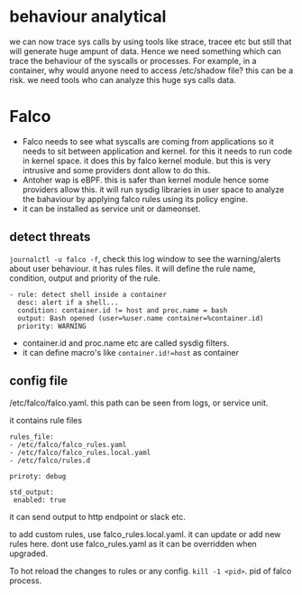 # behaviour analytical
we can now trace sys calls by using tools like strace, tracee etc but still that will generate huge ampunt of data. Hence we
 need something which can trace the behaviour of the syscalls or processes. For example, in a container, why would anyone 
 need to access /etc/shadow file? this can be a risk. we need tools who can analyze this huge sys calls data.

 # Falco
 - Falco needs to see what syscalls are coming from applications so it needs to sit between application and kernel. for this it
 needs to run code in kernel space. it does this by falco kernel module. but this is very intrusive and some providers dont 
 allow to do this.
- Antoher wap is eBPF. this is safer than kernel module hence some providers allow this. it will run sysdig libraries in user
space to analyze the bahaviour by applying falco rules using its policy engine.
-  it can be installed as service unit or dameonset.

## detect threats
`journalctl -u falco -f`, check this log window to see the warning/alerts about user behaviour.
it has rules files. it will define the rule name, condition, output and priority of the rule.
````
- rule: detect shell inside a container
  desc: alert if a shell...
  condition: container.id != host and proc.name = bash
  output: Bash opened (user=%user.name container=%container.id)
  priority: WARNING
````

- container.id and proc.name etc are called sysdig filters.
- it can define macro's like `container.id!=host` as container

## config file
/etc/falco/falco.yaml.
this path can be seen from logs, or service unit.

it contains rule files
````
rules_file:
- /etc/falco/falco_rules.yaml
- /etc/falco/falco_rules.local.yaml
- /etc/falco/rules.d

priroty: debug

std_output:
 enabled: true
````

it can send output to http endpoint or slack etc.

to add custom rules, use falco_rules.local.yaml. it can update or add new rules here. dont use 
falco_rules.yaml as it can be overridden when upgraded.

To hot reload the changes to rules or any config. `kill -1 <pid>`. pid of falco process.

